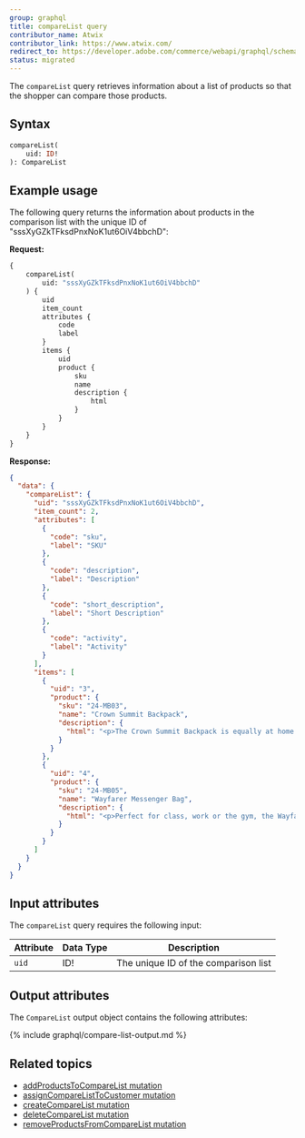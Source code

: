 ```yaml
---
group: graphql
title: compareList query
contributor_name: Atwix
contributor_link: https://www.atwix.com/
redirect_to: https://developer.adobe.com/commerce/webapi/graphql/schema/products/queries/compare-list/
status: migrated
---
```


The `compareList` query retrieves information about a list of products so that the shopper can compare those products.

## Syntax

```graphql
compareList(
    uid: ID!
): CompareList
```

## Example usage

The following query returns the information about products in the comparison list with the unique ID of "sssXyGZkTFksdPnxNoK1ut6OiV4bbchD":

**Request:**

```graphql
{
    compareList(
        uid: "sssXyGZkTFksdPnxNoK1ut6OiV4bbchD"
    ) {
        uid
        item_count
        attributes {
            code
            label
        }
        items {
            uid
            product {
                sku
                name
                description {
                    html
                }
            }
        }
    }
}
```

**Response:**

```json
{
  "data": {
    "compareList": {
      "uid": "sssXyGZkTFksdPnxNoK1ut6OiV4bbchD",
      "item_count": 2,
      "attributes": [
        {
          "code": "sku",
          "label": "SKU"
        },
        {
          "code": "description",
          "label": "Description"
        },
        {
          "code": "short_description",
          "label": "Short Description"
        },
        {
          "code": "activity",
          "label": "Activity"
        }
      ],
      "items": [
        {
          "uid": "3",
          "product": {
            "sku": "24-MB03",
            "name": "Crown Summit Backpack",
            "description": {
              "html": "<p>The Crown Summit Backpack is equally at home in a gym locker, study cube or a pup tent, so be sure yours is packed with books, a bag lunch, water bottles, yoga block, laptop, or whatever else you want in hand. Rugged enough for day hikes and camping trips, it has two large zippered compartments and padded, adjustable shoulder straps.</p>\n<ul>\n<li>Top handle.</li>\n<li>Grommet holes.</li>\n<li>Two-way zippers.</li>\n<li>H 20\" x W 14\" x D 12\".</li>\n<li>Weight: 2 lbs, 8 oz. Volume: 29 L.</li>\n<ul>"
            }
          }
        },
        {
          "uid": "4",
          "product": {
            "sku": "24-MB05",
            "name": "Wayfarer Messenger Bag",
            "description": {
              "html": "<p>Perfect for class, work or the gym, the Wayfarer Messenger Bag is packed with pockets. The dual-buckle flap closure reveals an organizational panel, and the roomy main compartment has spaces for your laptop and a change of clothes. An adjustable shoulder strap and easy-grip handle promise easy carrying.</p>\n<ul>\n<li>Multiple internal zip pockets.</li>\n<li>Made of durable nylon.</li>\n</ul>"
            }
          }
        }
      ]
    }
  }
}
```

## Input attributes

The `compareList` query requires the following input:

Attribute |  Data Type | Description
--- | --- | ---
`uid` | ID! | The unique ID of the comparison list

## Output attributes

The `CompareList` output object contains the following attributes:

{% include graphql/compare-list-output.md %}

## Related topics

*  [addProductsToCompareList mutation]({{page.baseurl}}/graphql/mutations/add-products-to-compare-list.html)
*  [assignCompareListToCustomer mutation]({{page.baseurl}}/graphql/mutations/assign-compare-list-to-customer.html)
*  [createCompareList mutation]({{page.baseurl}}/graphql/mutations/create-compare-list.html)
*  [deleteCompareList mutation]({{page.baseurl}}/graphql/mutations/delete-compare-list.html)
*  [removeProductsFromCompareList mutation]({{page.baseurl}}/graphql/mutations/remove-products-from-compare-list.html)
